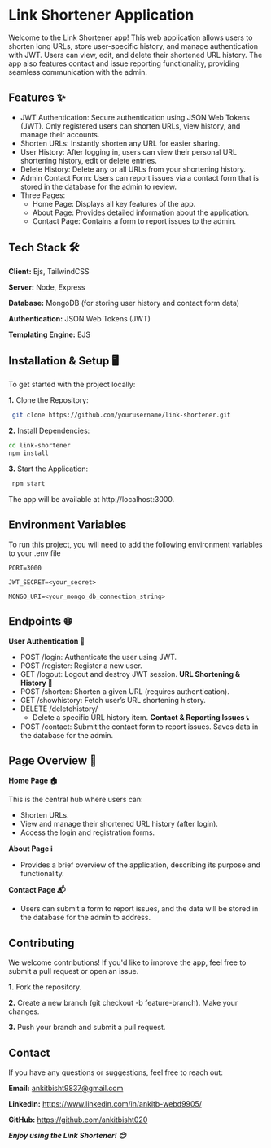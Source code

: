 
# Link Shortener Application

Welcome to the Link Shortener app! This web application allows users to shorten long URLs, store user-specific history, and manage authentication with JWT. Users can view, edit, and delete their shortened URL history. The app also features contact and issue reporting functionality, providing seamless communication with the admin.


## Features ✨

- JWT Authentication: Secure authentication using JSON Web Tokens (JWT). Only registered users can shorten URLs, view history, and manage their accounts.
- Shorten URLs: Instantly shorten any URL for easier sharing.
- User History: After logging in, users can view their personal URL shortening history, edit or delete entries.
- Delete History: Delete any or all URLs from your shortening history.
- Admin Contact Form: Users can report issues via a contact form that is stored in the database for the admin to review.
- Three Pages:
    -  Home Page: Displays all key features of the app.
    - About Page: Provides detailed information about the application.
    - Contact Page: Contains a form to report issues to the admin.


## Tech Stack 🛠️

**Client:** Ejs, TailwindCSS

**Server:** Node, Express

**Database:** MongoDB (for storing user history and contact form data)

**Authentication:** JSON Web Tokens (JWT)

**Templating Engine:** EJS


## Installation & Setup 🖥️

To get started with the project locally:

**1.** Clone the Repository:

```bash
 git clone https://github.com/yourusername/link-shortener.git

```
**2.** Install Dependencies:

```bash
cd link-shortener
npm install

```
**3.** Start the Application:

```bash
 npm start

```

The app will be available at http://localhost:3000.

## Environment Variables

To run this project, you will need to add the following environment variables to your .env file

`PORT=3000`

`JWT_SECRET=<your_secret>`

`MONGO_URI=<your_mongo_db_connection_string>`



## Endpoints 🌐

**User Authentication 🔑**
   - POST /login: Authenticate the user using JWT.
   - POST /register: Register a new user.
   - GET /logout: Logout and destroy JWT session.
**URL Shortening & History 🔗**
   - POST /shorten: Shorten a given URL (requires authentication).
   - GET /showhistory: Fetch user’s URL shortening history.
   - DELETE /deletehistory/
        - Delete a specific URL history item.
**Contact & Reporting Issues 📞**
   - POST /contact: Submit the contact form to report issues. Saves data in the database for the admin.


## Page Overview 📄

**Home Page 🏠**

This is the central hub where users can:
- Shorten URLs.
- View and manage their shortened URL history (after login).
- Access the login and registration forms.

**About Page ℹ️**
- Provides a brief overview of the application, describing its purpose and functionality.

**Contact Page 📬**
- Users can submit a form to report issues, and the data will be stored in the database for the admin to address.



## Contributing

We welcome contributions! If you'd like to improve the app, feel free to submit a pull request or open an issue.

**1.** Fork the repository.

**2.** Create a new branch (git checkout -b feature-branch).
Make your changes.

**3.** Push your branch and submit a pull request.


## Contact

If you have any questions or suggestions, feel free to reach out:

**Email:** ankitbisht9837@gmail.com

**LinkedIn:** https://www.linkedin.com/in/ankitb-webd9905/

**GitHub:** https://github.com/ankitbisht020
 
 
 
***Enjoy using the Link Shortener! 😊***